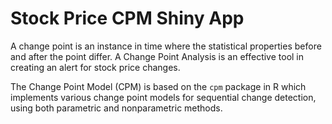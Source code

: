 # Stock Price CPM Shiny App

A change point is an instance in time where the statistical properties before and after the point differ. A Change Point Analysis is an effective tool in creating an alert for stock price changes.

The Change Point Model (CPM) is based on the <code>cpm</code> package in R which implements various change point models for sequential change detection, using both parametric and nonparametric methods.

